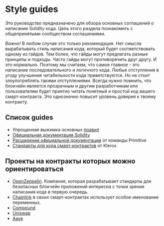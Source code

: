 # Style guides

Это руководство предназначено для обзора основных соглашений о написание Solidity кода. Цель этого раздела познакомить с общепринятыми сообществом соглашениями.

_Важно!_ В любом случае это только рекомендация. Нет смысла вырабатывать стиль написания кода, который будет соответствовать одному из гайдов. Тем более, что гайды могут предлагать разные принципы и подходы. Часто гайды могут противоречить друг другу. И это нормально. Поэтому мы считаем, что самое главное - это написание последовательного и логичного кода. Любые отступления в угоду улучшения читабельности кода приветствуются. Но не стоит злоупотреблять такими отступлениями. Всегда нужно помнить, что блокчейн является прозрачным и другим разработчикам или пользователям будет приятно читать понятный и простой код вашего смарт-контракта. Это однозначно повысит уровень доверия к твоему контракту.

## Список guides
- Упрощенная выжимка основных [правил](https://www.tutorialspoint.com/solidity/solidity_style_guide.htm)
- [Официальная документация Solidity](https://docs.soliditylang.org/en/v0.8.17/style-guide.html#)
- [Расширение официальной документации](https://library.primitive.xyz/technical/contributing/style-guide) от команды Primitive
- [Стандарты для кода смарт-контрактов](https://kleros.gitbook.io/docs/contribution-guidelines/code-style-and-guidelines/solidity) от Kleros

## Проекты на контракты которых можно ориентироваться
- [OpenZeppelin](https://github.com/OpenZeppelin/openzeppelin-contracts). Компания, которая разрабатывает стандарты для безопасных блокчейн приложений интересна с точки зрения написания кода в первую очередь.
- [Chainlink](https://github.com/smartcontractkit/chainlink) в своих смарт-контрактах использует особое именование переменных.
- [Compound](https://github.com/compound-finance/compound-protocol)
- [Uniswap](https://github.com/Uniswap/v2-core)
- [Aave](https://github.com/aave/aave-v3-core)
